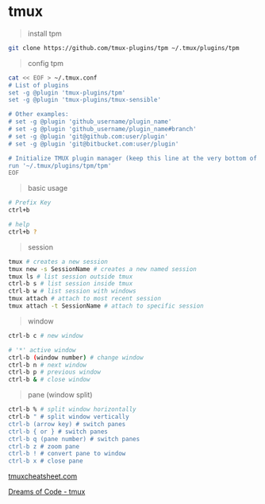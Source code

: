 # tmux

> install tpm

```bash
git clone https://github.com/tmux-plugins/tpm ~/.tmux/plugins/tpm
```

> config tpm

```bash
cat << EOF > ~/.tmux.conf
# List of plugins
set -g @plugin 'tmux-plugins/tpm'
set -g @plugin 'tmux-plugins/tmux-sensible'

# Other examples:
# set -g @plugin 'github_username/plugin_name'
# set -g @plugin 'github_username/plugin_name#branch'
# set -g @plugin 'git@github.com:user/plugin'
# set -g @plugin 'git@bitbucket.com:user/plugin'

# Initialize TMUX plugin manager (keep this line at the very bottom of tmux.conf)
run '~/.tmux/plugins/tpm/tpm'
EOF
```

> basic usage

```bash
# Prefix Key
ctrl+b

# help
ctrl+b ?
```

> session

```bash
tmux # creates a new session
tmux new -s SessionName # creates a new named session
tmux ls # list session outside tmux
ctrl-b s # list session inside tmux
ctrl-b w # list session with windows
tmux attach # attach to most recent session
tmux attach -t SessionName # attach to specific session
```

> window

```bash
ctrl-b c # new window

# '*' active window
ctrl-b (window number) # change window
ctrl-b n # next window
ctrl-b p # previous window
ctrl-b & # close window
```

> pane (window split)

```bash
ctrl-b % # split window horizontally
ctrl-b " # split window vertically
ctrl-b (arrow key) # switch panes
ctrl-b { or } # switch panes
ctrl-b q (pane number) # switch panes
ctrl-b z # zoom pane
ctrl-b ! # convert pane to window
ctrl-b x # close pane
```

[tmuxcheatsheet.com](https://tmuxcheatsheet.com/)

[Dreams of Code - tmux](https://www.youtube.com/watch?v=DzNmUNvnB04)
